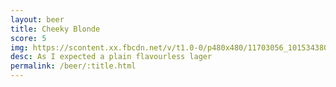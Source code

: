 ```yaml
---
layout: beer
title: Cheeky Blonde
score: 5
img: https://scontent.xx.fbcdn.net/v/t1.0-0/p480x480/11703056_10153438035233745_914090365741131285_n.jpg?oh=d0d25df36f8027a5b3e8c8d93dd4c408&oe=59161E93
desc: As I expected a plain flavourless lager
permalink: /beer/:title.html
---
```

